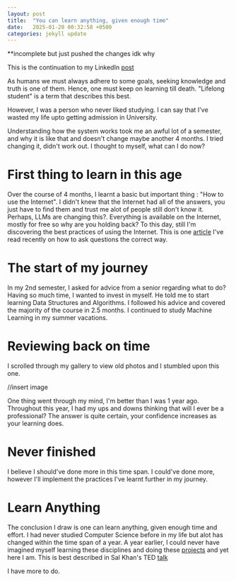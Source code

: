```yaml
---
layout: post
title:  "You can learn anything, given enough time"
date:   2025-01-20 00:32:58 +0500
categories: jekyll update
---
```

**incomplete but just pushed the changes idk why

This is the continuation to my LinkedIn [post](https://www.linkedin.com/posts/hasanfaesal_you-can-learn-anything-given-enough-time-activity-7276710765573607424-cFrE?utm_source=share&utm_medium=member_desktop)

As humans we must always adhere to some goals, seeking knowledge and truth is one of them. Hence, one must keep on learning till death. "Lifelong student" is a term that describes this best.

However, I was a person who never liked studying. I can say that I've wasted my life upto getting admission in University.

Understanding how the system works took me an awful lot of a semester, and why it is like that and doesn't change maybe another 4 months. I tried changing it, didn't work out. I thought to myself, what can I do now? 

# First thing to learn in this age
Over the course of 4 months, I learnt a basic but important thing : "How to use the Internet". I didn't knew that the Internet had all of the answers, you just have to find them and trust me alot of people still don't know it. Perhaps, LLMs are changing this?. Everything is available on the Internet, mostly for free so why are you holding back?
To this day, still I'm discovering the best practices of using the Internet. This is one [article](https://www.catb.org/esr/faqs/smart-questions.html) I've read recently on how to ask questions the correct way.

# The start of my journey
In my 2nd semester, I asked for advice from a senior regarding what to do? Having so much time, I wanted to invest in myself. He told me to start learning Data Structures and Algorithms. I followed his advice and covered the majority of the course in 2.5 months. I continued to study Machine Learning in my summer vacations.

# Reviewing back on time
I scrolled through my gallery to view old photos and I stumbled upon this one.

//insert image

One thing went through my mind, I'm better than I was 1 year ago. Throughout this year, I had my ups and downs thinking that will I ever be a professional? The answer is quite certain, your confidence increases as your learning does.

# Never finished
I believe I should've done more in this time span. I could've done more, however I'll implement the practices I've learnt further in my journey. 

# Learn Anything
The conclusion I draw is one can learn anything, given enough time and effort. I had never studied Computer Science before in my life but alot has changed within the time span of a year. A year earlier, I could never have imagined myself learning these disciplines and doing these [projects](https://github.com/hasanfaesal) and yet here I am.
This is best described in Sal Khan's TED [talk](https://youtu.be/-MTRxRO5SRA?si=DZHaysO6NFOglQ1D)

I have more to do.